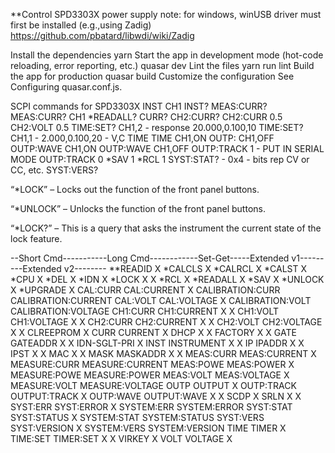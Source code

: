 **Control SPD3303X power supply note: for windows, winUSB driver must first be installed (e.g.,using Zadig) https://github.com/pbatard/libwdi/wiki/Zadig

Install the dependencies
yarn
Start the app in development mode (hot-code reloading, error reporting, etc.)
quasar dev
Lint the files
yarn run lint
Build the app for production
quasar build
Customize the configuration
See Configuring quasar.conf.js.

SCPI commands for SPD3303X
INST CH1
INST?
MEAS:CURR?
MEAS:CURR? CH1
*READALL?
CURR?
CH2:CURR?
CH2:CURR 0.5
CH2:VOLT 0.5
TIME:SET? CH1,2 - response 20.000,0.100,10
TIME:SET? CH1,1 - 2.000,0.100,20 - V,C TIME
TIME CH1,ON
OUTP: CH1,OFF
OUTP:WAVE CH1,ON
OUTP:WAVE CH1,OFF
OUTP:TRACK 1 - PUT IN SERIAL MODE
OUTP:TRACK 0
*SAV 1
*RCL 1
SYST:STAT? - 0x4 - bits rep CV or CC, etc.
SYST:VERS?

“*LOCK” – Locks out the function of the front panel buttons.

“*UNLOCK” – Unlocks the function of the front panel buttons.

“*LOCK?” – This is a query that asks the instrument the current state of the lock feature.

--Short Cmd-----------Long Cmd------------Set-Get-----Extended v1---------Extended v2--------
**READID X
*CALCLS X
*CALRCL X
*CALST X
*CPU X
*DEL X
*IDN X
*LOCK X X
*RCL X
*READALL X
*SAV X
*UNLOCK X
*UPGRADE X
CAL:CURR CAL:CURRENT X CALIBRATION:CURR CALIBRATION:CURRENT
CAL:VOLT CAL:VOLTAGE X CALIBRATION:VOLT CALIBRATION:VOLTAGE
CH1:CURR CH1:CURRENT X X
CH1:VOLT CH1:VOLTAGE X X
CH2:CURR CH2:CURRENT X X
CH2:VOLT CH2:VOLTAGE X X
CLREEPROM X
CURR CURRENT X
DHCP X X
FACTORY X X
GATE GATEADDR X X
IDN-SGLT-PRI X
INST INSTRUMENT X X
IP IPADDR X X
IPST X X
MAC X X
MASK MASKADDR X X
MEAS:CURR MEAS:CURRENT X MEASURE:CURR MEASURE:CURRENT
MEAS:POWE MEAS:POWER X MEASURE:POWE MEASURE:POWER
MEAS:VOLT MEAS:VOLTAGE X MEASURE:VOLT MEASURE:VOLTAGE
OUTP OUTPUT X
OUTP:TRACK OUTPUT:TRACK X
OUTP:WAVE OUTPUT:WAVE X X
SCDP X
SRLN X X
SYST:ERR SYST:ERROR X SYSTEM:ERR SYSTEM:ERROR
SYST:STAT SYST:STATUS X SYSTEM:STAT SYSTEM:STATUS
SYST:VERS SYST:VERSION X SYSTEM:VERS SYSTEM:VERSION
TIME TIMER X
TIME:SET TIMER:SET X X
VIRKEY X
VOLT VOLTAGE X
